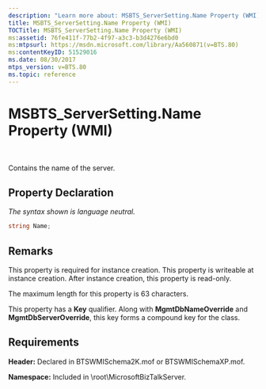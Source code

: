 ```yaml
---
description: "Learn more about: MSBTS_ServerSetting.Name Property (WMI)"
title: MSBTS_ServerSetting.Name Property (WMI)
TOCTitle: MSBTS_ServerSetting.Name Property (WMI)
ms:assetid: 76fe411f-77b2-4f97-a3c3-b3d4276e6bd0
ms:mtpsurl: https://msdn.microsoft.com/library/Aa560871(v=BTS.80)
ms:contentKeyID: 51529016
ms.date: 08/30/2017
mtps_version: v=BTS.80
ms.topic: reference
---
```


# MSBTS\_ServerSetting.Name Property (WMI)

 

Contains the name of the server.

## Property Declaration

*The syntax shown is language neutral.*

```C#
string Name;  
```

## Remarks

This property is required for instance creation. This property is writeable at instance creation. After instance creation, this property is read-only.

The maximum length for this property is 63 characters.

This property has a **Key** qualifier. Along with **MgmtDbNameOverride** and **MgmtDbServerOverride**, this key forms a compound key for the class.

## Requirements

**Header:** Declared in BTSWMISchema2K.mof or BTSWMISchemaXP.mof.

**Namespace:** Included in \\root\\MicrosoftBizTalkServer.

